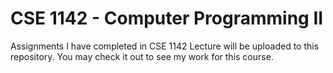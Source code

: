 # CSE 1142 - Computer Programming II

Assignments I have completed in CSE 1142 Lecture will be uploaded to this repository. You may check it out to see my work for this course.
